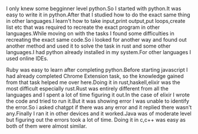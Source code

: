 I only knew some begginner level python.So I started with python.It was easy to write it in python.After that I studied how to do the exact same thing in other languages.I learn't how to take input,print output,put loops,create list etc that was required to recreate the exact program in other languages.While moving on with the tasks I found some difficulties in recreating the exact same code.So i looked for another way and found out another method and used it to solve the task in rust and some other languages.I had python already installed in my system.For other languages I used online IDEs.

Ruby was easy to learn after completing python.Before starting javascript I had already completed Chrome Extension task, so the knowledge gained from that task helped me over here.Doing it in rust,haskell,elixir was the most difficult especially rust.Rust was entirely different from all the languages and I spent a lot of time figuring it out.In the case of elixir I wrote the code and tried to run it.But it was showing error I was unable to identify the error.So i asked chatgpt if there was any error and it replied there wasn't any.Finally I ran it in other devices and it worked.Java was of moderate level but figuring out the errors took a lot of time.
Doing it in c,c++ was easy as both of them were almost similar.
